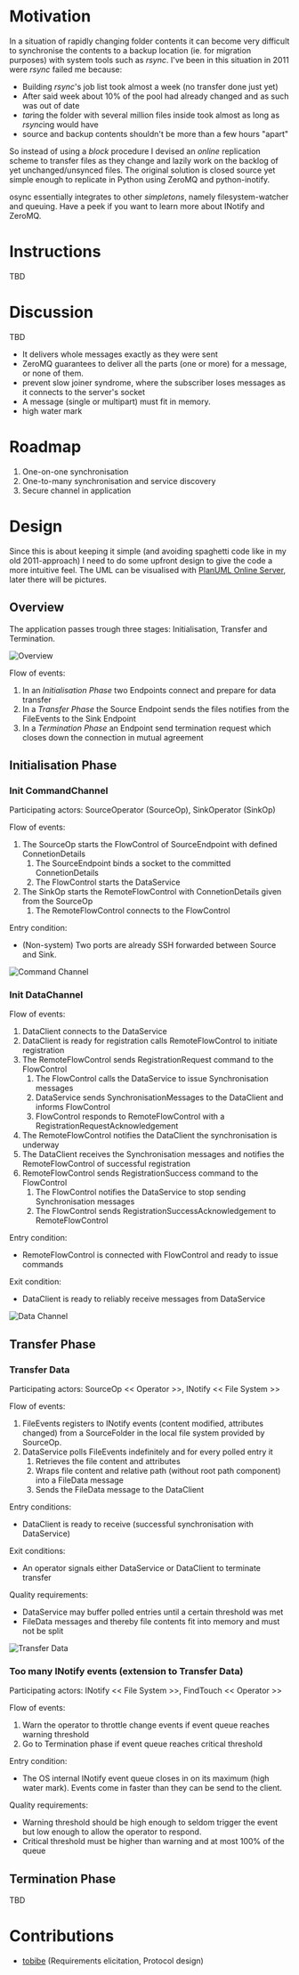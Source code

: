 # Motivation
In a situation of rapidly changing folder contents it can become very
difficult to synchronise the contents to a backup location (ie. for migration
purposes) with system tools such as *rsync*. I've been in this situation in
2011 were *rsync* failed me because:

 - Building *rsync*'s job list took almost a week (no transfer done just yet)
 - After said week about 10% of the pool had already changed and as such was out of date
 - *tar*ing the folder with several million files inside took almost as long as *rsync*ing would have
 - source and backup contents shouldn't be more than a few hours "apart"

So instead of using a *block* procedure I devised an *online* replication
scheme to transfer files as they change and lazily work on the backlog of yet
unchanged/unsynced files. The original solution is closed source yet simple
enough to replicate in Python using ZeroMQ and python-inotify.

osync essentially integrates to other *simpletons*, namely filesystem-watcher
and queuing. Have a peek if you want to learn more about INotify and ZeroMQ.

# Instructions
TBD

# Discussion
TBD

 - It delivers whole messages exactly as they were sent
 - ZeroMQ guarantees to deliver all the parts (one or more) for a message, or none of them.
 - prevent slow joiner syndrome, where the subscriber loses messages as it connects to the server's socket
 - A message (single or multipart) must fit in memory.
 - high water mark

# Roadmap
 1. One-on-one synchronisation
 1. One-to-many synchronisation and service discovery
 1. Secure channel in application

# Design
Since this is about keeping it simple (and avoiding spaghetti code like in my old 2011-approach) I need to do some upfront design to give the code a more intuitive feel. The UML can be visualised with [PlanUML Online Server](http://www.plantuml.com/plantuml/form), later there will be pictures.

## Overview
The application passes trough three stages: Initialisation, Transfer and Termination.

![Overview](https://rawgit.com/lusitania/keep-it-simple/master/online-sync/img/overview.svg)

Flow of events:

 1. In an *Initialisation Phase* two Endpoints connect and prepare for data transfer
 1. In a *Transfer Phase* the Source Endpoint sends the files notifies from the FileEvents to the Sink Endpoint
 1. In a *Termination Phase* an Endpoint send termination request which closes down the connection in mutual agreement

## Initialisation Phase

### Init CommandChannel
Participating actors: SourceOperator (SourceOp), SinkOperator (SinkOp)

Flow of events:

 1. The SourceOp starts the FlowControl of SourceEndpoint with defined ConnetionDetails
    1. The SourceEndpoint binds a socket to the committed ConnetionDetails
    1. The FlowControl starts the DataService
 1. The SinkOp starts the RemoteFlowControl with ConnetionDetails given from the SourceOp
    1. The RemoteFlowControl connects to the FlowControl

Entry condition:

 - (Non-system) Two ports are already SSH forwarded between Source and Sink.

![Command Channel](https://rawgit.com/lusitania/keep-it-simple/master/online-sync/img/init_commandchannel.svg)

### Init DataChannel

Flow of events:

 1. DataClient connects to the DataService
 1. DataClient is ready for registration calls RemoteFlowControl to initiate registration
 1. The RemoteFlowControl sends RegistrationRequest command to the FlowControl
    1. The FlowControl calls the DataService to issue Synchronisation messages
    1. DataService sends SynchronisationMessages to the DataClient and informs FlowControl
    1. FlowControl responds to RemoteFlowControl with a RegistrationRequestAcknowledgement
 1. The RemoteFlowControl notifies the DataClient the synchronisation is underway
 1. The DataClient receives the Synchronisation messages and notifies the RemoteFlowControl of successful registration
 1. RemoteFlowControl sends RegistrationSuccess command to the FlowControl
    1. The FlowControl notifies the DataService to stop sending Synchronisation messages
    1. The FlowControl sends RegistrationSuccessAcknowledgement to RemoteFlowControl

Entry condition:

 - RemoteFlowControl is connected with FlowControl and ready to issue commands

Exit condition:

 - DataClient is ready to reliably receive messages from DataService

![Data Channel](https://rawgit.com/lusitania/keep-it-simple/master/online-sync/img/init_datachannel.svg)

## Transfer Phase

### Transfer Data
Participating actors: SourceOp << Operator >>, INotify << File System >>

Flow of events:

 1. FileEvents registers to INotify events (content modified, attributes changed) from a SourceFolder in the local file system provided by SourceOp.
 1. DataService polls FileEvents indefinitely and for every polled entry it
    1. Retrieves the file content and attributes
    1. Wraps file content and relative path (without root path component) into a FileData message
    1. Sends the FileData message to the DataClient

Entry conditions:

 - DataClient is ready to receive (successful synchronisation with DataService)

Exit conditions:

 - An operator signals either DataService or DataClient to terminate transfer

Quality requirements:

 - DataService may buffer polled entries until a certain threshold was met
 - FileData messages and thereby file contents fit into memory and must not be split

![Transfer Data](https://rawgit.com/lusitania/keep-it-simple/master/online-sync/img/transfer_data.svg)

### Too many INotify events (extension to Transfer Data)
Participating actors: INotify << File System >>, FindTouch << Operator >>

Flow of events: 

 1. Warn the operator to throttle change events if event queue reaches warning threshold
 1. Go to Termination phase if event queue reaches critical threshold

Entry condition:

 - The OS internal INotify event queue closes in on its maximum (high water mark). Events come in faster than they can be send to the client.

Quality requirements:

 - Warning threshold should be high enough to seldom trigger the event but low enough to allow the operator to respond.
 - Critical threshold must be higher than warning and at most 100% of the queue

## Termination Phase

TBD

# Contributions

 - [tobibe](https://github.com/tobibe) (Requirements elicitation, Protocol design)
